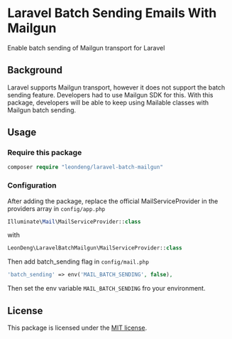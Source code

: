 # Laravel Batch Sending Emails With Mailgun
Enable batch sending of Mailgun transport for Laravel

## Background

Laravel supports Mailgun transport, however it does not support the batch sending feature.
Developers had to use Mailgun SDK for this.
With this package, developers will be able to keep using Mailable classes with Mailgun batch sending.

## Usage
### Require this package

```php
composer require "leondeng/laravel-batch-mailgun"
```

### Configuration
After adding the package, replace the official MailServiceProvider in the providers array in `config/app.php`

```php
Illuminate\Mail\MailServiceProvider::class
```

with

```php
LeonDeng\LaravelBatchMailgun\MailServiceProvider::class
```

Then add batch_sending flag in `config/mail.php`

```php
'batch_sending' => env('MAIL_BATCH_SENDING', false),
```

Then set the env variable `MAIL_BATCH_SENDING` fro your environment.

## License

This package is licensed under the [MIT license](https://github.com/leondeng/laravel-batch-mailgun/blob/master/LICENSE.txt).